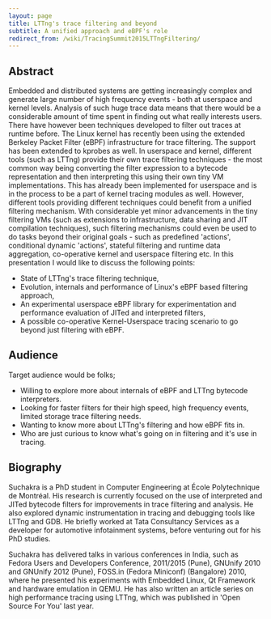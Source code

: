 ```yaml
---
layout: page
title: LTTng's trace filtering and beyond
subtitle: A unified approach and eBPF's role
redirect_from: /wiki/TracingSummit2015LTTngFiltering/
---
```


## Abstract
Embedded and distributed systems are getting increasingly complex and generate large number of high frequency events - both at userspace and kernel levels. Analysis of such huge trace data means that there would be a considerable amount of time spent in finding out what really interests users. There have however been techniques developed to filter out traces at runtime before. The Linux kernel has recently been using the extended Berkeley Packet Filter (eBPF) infrastructure for trace filtering. The support has been extended to kprobes as well. In userspace and kernel, different tools (such as LTTng) provide their own trace filtering techniques - the most common way being converting the filter expression to a bytecode representation and then interpreting this using their own tiny VM implementations. This has already been implemented for userspace and is in the process to be a part of kernel tracing modules as well. However, different tools providing different techniques could benefit from a unified filtering mechanism. With considerable yet minor advancements in the tiny filtering VMs (such as extensions to infrastructure, data sharing and JIT compilation techniques), such filtering mechanisms could even be used to do tasks beyond their original goals - such as predefined 'actions', conditional dynamic 'actions', stateful filtering and runtime data aggregation, co-operative kernel and userspace filtering etc. In this presentation I would like to discuss the following points:

* State of LTTng's trace filtering technique,
* Evolution, internals and performance of Linux's eBPF based filtering approach,
* An experimental userspace eBPF library for experimentation and performance evaluation of JITed and interpreted filters,
* A possible co-operative Kernel-Userspace tracing scenario to go beyond just filtering with eBPF.

## Audience
Target audience would be folks;

* Willing to explore more about internals of eBPF and LTTng bytecode interpreters.
* Looking for faster filters for their high speed, high frequency events, limited storage trace filtering needs.
* Wanting to know more about LTTng's filtering and how eBPF fits in.
* Who are just curious to know what's going on in filtering and it's use in tracing.

## Biography
Suchakra is a PhD student in Computer Engineering at École Polytechnique de Montréal. His research is currently focused on the use of interpreted and JITed bytecode filters for improvements in trace filtering and analysis. He also explored dynamic instrumentation in tracing and debugging tools like LTTng and GDB. He briefly worked at Tata Consultancy Services as a developer for automotive infotainment systems, before venturing out for his PhD studies.

Suchakra has delivered talks in various conferences in India, such as Fedora Users and Developers Conference, 2011/2015 (Pune), GNUnify 2010 and GNUnify 2012 (Pune), FOSS.in (Fedora Miniconf) (Bangalore) 2010, where he presented his experiments with Embedded Linux, Qt Framework and hardware emulation in QEMU. He has also written an article series on high performance tracing using LTTng, which was published in 'Open Source For You' last year.

